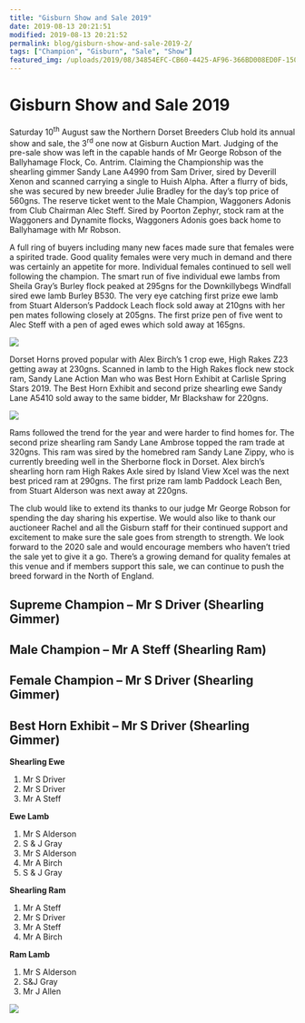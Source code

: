 ```yaml
---
title: "Gisburn Show and Sale 2019"
date: 2019-08-13 20:21:51
modified: 2019-08-13 20:21:52
permalink: blog/gisburn-show-and-sale-2019-2/
tags: ["Champion", "Gisburn", "Sale", "Show"]
featured_img: /uploads/2019/08/34854EFC-CB60-4425-AF96-366BD008ED0F-150x150.jpg
---
```


# Gisburn Show and Sale 2019

Saturday 10<sup>th</sup> August saw the Northern Dorset Breeders Club hold its annual show and sale, the 3<sup>rd</sup> one now at Gisburn Auction Mart. Judging of the pre-sale show was left in the capable hands of Mr George Robson of the Ballyhamage Flock, Co. Antrim. Claiming the Championship was the shearling gimmer Sandy Lane A4990 from Sam Driver, sired by Deverill Xenon and scanned carrying a single to Huish Alpha. After a flurry of bids, she was secured by new breeder Julie Bradley for the day’s top price of 560gns. The reserve ticket went to the Male Champion, Waggoners Adonis from Club Chairman Alec Steff. Sired by Poorton Zephyr, stock ram at the Waggoners and Dynamite flocks, Waggoners Adonis goes back home to Ballyhamage with Mr Robson.

 A full ring of buyers including many new faces made sure that females were a spirited trade. Good quality females were very much in demand and there was certainly an appetite for more. Individual females continued to sell well following the champion. The smart run of five individual ewe lambs from Sheila Gray’s Burley flock peaked at 295gns for the Downkillybegs Windfall sired ewe lamb Burley B530. The very eye catching first prize ewe lamb from Stuart Alderson’s Paddock Leach flock sold away at 210gns with her pen mates following closely at 205gns. The first prize pen of five went to Alec Steff with a pen of aged ewes which sold away at 165gns.

![](/uploads/2019/08/image1-Copy-978x550.jpeg)

Dorset Horns proved popular with Alex Birch’s 1 crop ewe, High Rakes Z23 getting away at 230gns. Scanned in lamb to the High Rakes flock new stock ram, Sandy Lane Action Man who was Best Horn Exhibit at Carlisle Spring Stars 2019. The Best Horn Exhibit and second prize shearling ewe Sandy Lane A5410 sold away to the same bidder, Mr Blackshaw for 220gns.

![](/uploads/2019/08/image2-Copy-978x550.jpeg)

Rams followed the trend for the year and were harder to find homes for. The second prize shearling ram Sandy Lane Ambrose topped the ram trade at 320gns. This ram was sired by the homebred ram Sandy Lane Zippy, who is currently breeding well in the Sherborne flock in Dorset. Alex birch’s shearling horn ram High Rakes Axle sired by Island View Xcel was the next best priced ram at 290gns. The first prize ram lamb Paddock Leach Ben, from Stuart Alderson was next away at 220gns.

 The club would like to extend its thanks to our judge Mr George Robson for spending the day sharing his expertise. We would also like to thank our auctioneer Rachel and all the Gisburn staff for their continued support and excitement to make sure the sale goes from strength to strength. We look forward to the 2020 sale and would encourage members who haven’t tried the sale yet to give it a go. There’s a growing demand for quality females at this venue and if members support this sale, we can continue to push the breed forward in the North of England.

## Supreme Champion – Mr S Driver (Shearling Gimmer)

## Male Champion – Mr A Steff (Shearling Ram)

## Female Champion – Mr S Driver (Shearling Gimmer)

## Best Horn Exhibit – Mr S Driver (Shearling Gimmer)

**Shearling Ewe**

1. Mr S Driver
2. Mr S Driver
3. Mr A Steff

**Ewe Lamb**

1. Mr S Alderson
2. S &amp; J Gray
3. Mr S Alderson
4. Mr A Birch
5. S &amp; J Gray

**Shearling Ram**

1. Mr A Steff
2. Mr S Driver
3. Mr A Steff
4. Mr A Birch

**Ram Lamb**

1. Mr S Alderson
2. S&amp;J Gray
3. Mr J Allen

![](/uploads/2019/08/image1-978x550.jpeg)
